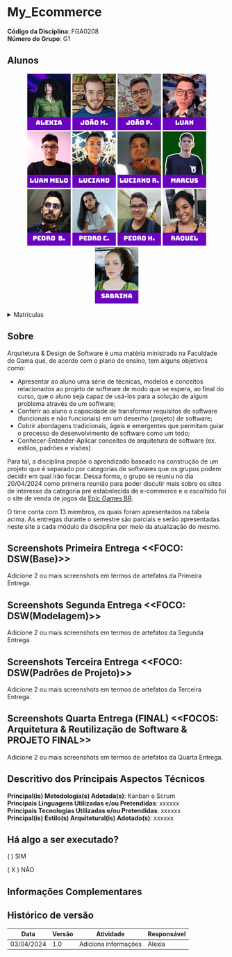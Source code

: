# My_Ecommerce

**Código da Disciplina**: FGA0208<br>
**Número do Grupo**: G1<br>

## Alunos

<p align="center">
<a href="https://github.com/alexianaa"><img src="./assets/PerfilAlexia.png" /></a>
<a href="https://github.com/JoaoSchmitz"><img src="./assets/PerfilJoao.png"/></a>
<a href="https://github.com/uMorbeck"><img src="./assets/PerfilMorbeck.png"/></a>
<a href="https://github.com/luanduartee"><img src="./assets/PerfilLuan.png"/></a>
<a href="https://github.com/Luanmq"><img src="./assets/PerfilLuanMelo.png"/></a>
<a href="https://github.com/luciano-freitas-melo"><img src="./assets/PerfilLuciano.png"/></a>
<a href="https://github.com/l-ricardo"><img src="./assets/PerfilRicardo.png"/></a>
<a href="https://github.com/marcusmartinss"><img src="./assets/PerfilMarcus.png"/></a>
<a href="https://github.com/pedrobarbosaocb"><img src="./assets/PerfilPedro.png"/></a>
<a href="https://github.com/pkbceira03"><img src="./assets/PerfilCabeceira.png"/></a>
<a href="https://github.com/phmelosilva"><img src="./assets/PerfilPH.png"/></a>
<a href="https://github.com/raqueleucaria"><img src="./assets/PerfilRaquel.png"/></a>
<a href="https://github.com/sabrinaberno"><img src="./assets/PerfilSabrina.png"/></a>
</p>

<details><summary>Matrículas</summary>
<table><tbody>
    <tr><td>20/2045007</td><td>Alexia Naara da Silva Cardoso</td></tr>
    <tr><td>20/2063300</td><td>João Pedro Rodrigues Morbeck</td></tr>
    <tr><td>20/0058525</td><td>João Matheus de Oliveira Schmitz</td></tr>
    <tr><td>21/1041221</td><td>Luan Mateus Cesar Duarte</td></tr>
    <tr><td>20/2023860</td><td>Luan Melo Queiroz</td></tr>
    <tr><td>20/2016847</td><td>Luciano de Freitas Melo</td></tr>
    <tr><td>22/1007653</td><td>Luciano Ricardo da Silva Junior</td></tr>
    <tr><td>21/1043683</td><td>Marcus Vinícius Paiva Martins</td></tr>
    <tr><td>21/1043727</td><td>Pedro Cabeceira de Freitas</td></tr>
    <tr><td>20/0026046</td><td>Pedro de Oliveira Campos Barbosa</td></tr>
    <tr><td>21/1039662</td><td>Pedro Henrique da Silva Melo</td></tr>
    <tr><td>20/2045268</td><td>Raquel Temóteo Eucaria Pereira da Costa</td></tr>
    <tr><td>21/1029586</td><td>Sabrina Caldas Berno</td></tr>
</tbody></table></details>

## Sobre 

Arquitetura & Design de Software é uma matéria ministrada na Faculdade do Gama que, de acordo com o plano de ensino, tem alguns objetivos como:
-  Apresentar ao aluno uma série de técnicas, modelos e conceitos relacionados ao projeto de software de modo que se espera, ao final do curso, que o aluno seja capaz de usá-los para a solução de algum problema através de um software;
- Conferir ao aluno a capacidade de transformar requisitos de software (funcionais e não funcionais) em um desenho (projeto) de software;
- Cobrir abordagens tradicionais, ágeis e emergentes que permitam guiar o processo de desenvolvimento de software como um todo;
- Conhecer-Entender-Aplicar conceitos de arquitetura de software (ex. estilos, padrões e visões)

Para tal, a disciplina propõe o aprendizado baseado na construção de um projeto que é separado por categorias de softwares que os grupos podem decidir em qual irão focar. Dessa forma, o grupo se reuniu no dia 20/04/2024 como primeira reunião para poder discutir mais sobre os sites de interesse da categoria pré estabelecida de e-commerce e o escolhido foi o site de venda de jogos da [Epic Games BR](https://store.epicgames.com/pt-BR/).

O time conta com 13 membros, os quais foram apresentados na tabela acima. As entregas durante o semestre são parciais e serão apresentadas neste site a cada módulo da disciplina por meio da atualização do mesmo.

## Screenshots Primeira Entrega <<FOCO: DSW(Base)>>
Adicione 2 ou mais screenshots em termos de artefatos da Primeira Entrega.

## Screenshots Segunda Entrega <<FOCO: DSW(Modelagem)>>
Adicione 2 ou mais screenshots em termos de artefatos da Segunda Entrega.

## Screenshots Terceira Entrega <<FOCO: DSW(Padrões de Projeto)>>
Adicione 2 ou mais screenshots em termos de artefatos da Terceira Entrega.

## Screenshots Quarta Entrega (FINAL) <<FOCOS: Arquitetura & Reutilização de Software & PROJETO FINAL>>
Adicione 2 ou mais screenshots em termos de artefatos da Quarta Entrega.

## Descritivo dos Principais Aspectos Técnicos 
**Principal(is) Metodologia(s) Adotada(s)**: Kanban e Scrum<br>
**Principais Linguagens Utilizadas e/ou Pretendidas**: xxxxxx<br>
**Principais Tecnologias Utilizadas e/ou Pretendidas**: xxxxxx<br>
**Principal(is) Estilo(s) Arquitetural(is) Adotado(s)**: xxxxxx<br>

## Há algo a ser executado?

( ) SIM

( X ) NÃO


## Informações Complementares 

## Histórico de versão

| Data | Versão | Atividade | Responsável |
| ---- | ------ | --------- | ----------- |
| 03/04/2024 | 1.0 | Adiciona informações | Alexia |

